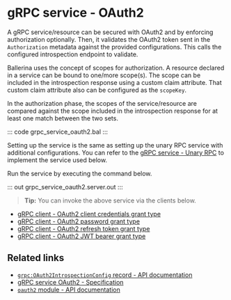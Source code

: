 # gRPC service - OAuth2

A gRPC service/resource can be secured with OAuth2 and by enforcing authorization optionally. Then, it validates the OAuth2 token sent in the `Authorization` metadata against the provided configurations. This calls the configured introspection endpoint to validate.

Ballerina uses the concept of scopes for authorization. A resource declared in a service can be bound to one/more scope(s). The scope can be included in the introspection response using a custom claim attribute. That custom claim attribute also can be configured as the `scopeKey`.

In the authorization phase, the scopes of the service/resource are compared against the scope included in the introspection response for at least one match between the two sets.

   ::: code grpc_service_oauth2.bal :::

Setting up the service is the same as setting up the unary RPC service with additional configurations. You can refer to the [gRPC service - Unary RPC](/learn/by-example/grpc-service-unary/) to implement the service used below.

Run the service by executing the command below.

   ::: out grpc_service_oauth2.server.out :::

>**Tip:** You can invoke the above service via the clients below.
 - [gRPC client - OAuth2 client credentials grant type](/learn/by-example/grpc-client-oauth2-client-credentials-grant-type)
 - [gRPC client - OAuth2 password grant type](/learn/by-example/grpc-client-oauth2-password-grant-type)
 - [gRPC client - OAuth2 refresh token grant type](/learn/by-example/grpc-client-oauth2-refresh-token-grant-type)
 - [gRPC client - OAuth2 JWT bearer grant type](/learn/by-example/grpc-client-oauth2-jwt-bearer-grant-type)

## Related links
- [`grpc:OAuth2IntrospectionConfig` record - API documentation](https://lib.ballerina.io/ballerina/grpc/latest/records/OAuth2IntrospectionConfig)
- [gRPC service OAuth2 - Specification](/spec/grpc/#5114-service---oauth2)
- [`oauth2` module - API documentation](https://lib.ballerina.io/ballerina/oauth2/latest/)
